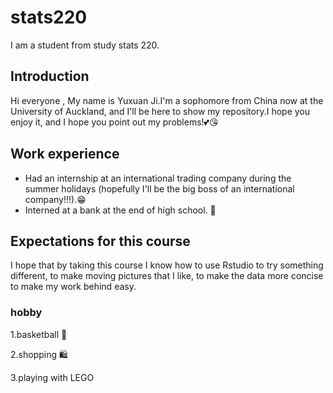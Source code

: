# stats220
I am a student from study stats 220.

## Introduction 
Hi everyone , My name is Yuxuan Ji.I'm a sophomore from China now at the University of Auckland, and I'll be here to show my repository.I hope you enjoy it, and I hope you point out my problems!💕😘


## Work experience
- Had an internship at an international trading company during the summer holidays (hopefully I'll be the big boss of an international company!!!).😁
- Interned at a bank at the end of high school. 🏫

## Expectations for this course
I hope that by taking this course I know how to use Rstudio to try something different, to make moving pictures that I like, to make the data more concise to make my work behind easy.


### hobby
1.basketball 🏀 

2.shopping 🛍️ 

3.playing with LEGO

